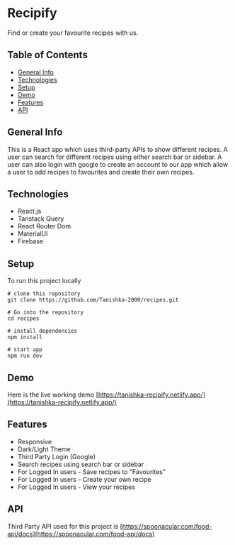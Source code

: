 # Recipify
Find or create your favourite recipes with us.

## Table of Contents
+ [General Info](#general-info)
+ [Technologies](#technologies)
+ [Setup](#setup)
+ [Demo](#demo)
+ [Features](#features)
+ [API](#api)

## General Info
This is a React app which uses third-party APIs to show different recipes. A user can search for different recipes using either search bar or sidebar. A user can also login with google to create an account to our app which allow a user to add recipes to favourites and create their own recipes.

## Technologies
+ React.js
+ Tanstack Query
+ React Router Dom
+ MaterialUI
+ Firebase

## Setup
To run this project locally
```
# clone this repository
git clone https://github.com/Tanishka-2000/recipes.git

# Go into the repository
cd recipes

# install dependencies
npm install

# start app
npm run dev
```

## Demo
Here is the live working demo [https://tanishka-recipify.netlify.app/](https://tanishka-recipify.netlify.app/)

## Features
+ Responsive
+ Dark/Light Theme
+ Third Party Login (Google)
+ Search recipes using search bar or sidebar
+ For Logged In users - Save recipes to "Favourites"
+ For Logged In users - Create your own recipe
+ For Logged In users - View your recipes

## API
Third Party API used for this project is [https://spoonacular.com/food-api/docs](https://spoonacular.com/food-api/docs)
